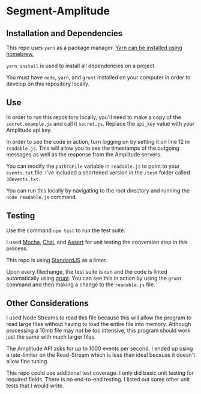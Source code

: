 # Segment-Amplitude

## Installation and Dependencies
This repo uses `yarn` as a package manager. [Yarn can be installed using homebrew.](https://yarnpkg.com/en/docs/install)

`yarn install` is used to install all dependencies on a project.

You must have `node`, `yarn`, and `grunt` installed on your computer in order to develop on this repository locally.

## Use
In order to run this repository locally, you'll need to make a copy of the `secret.example.js` and call it `secret.js`. Replace the `api_key` value with your Amplitude api key.

In order to see the code in action, turn logging on by setting it on line 12 in `readable.js`. This will allow you to see the timestamps of the outgoing messages as well as the response from the Amplitude servers.

You can modify the `pathToFile` variable in `readable.js` to point to your `events.txt` file. I've included a shortened version in the `/test` folder called `30events.txt`.

You can run this locally by navigating to the root directory and running the `node readable.js` command. 

## Testing
Use the command `npm test` to run the test suite. 

I used [Mocha](https://mochajs.org/), [Chai](http://chaijs.com/), and [Assert](https://github.com/defunctzombie/commonjs-assert) for unit testing the conversion step in this process.

This repo is using [StandardJS](http://standardjs.com/awesome.html) as a linter.

Upon every filechange, the test suite is run and the code is linted automatically using [grunt](http://gruntjs.com/). You can see this in action by using the `grunt` command and then making a change to the `readable.js` file.

## Other Considerations
I used Node Streams to read this file because this will allow the program to read large files without having to load the entire file into memory. Although processing a 10mb file may not be too intensive, this program should work just the same with much larger files. 

The Amplitude API asks for up to 1000 events per second. I ended up using a rate-limiter on the Read-Stream which is less than ideal because it doesn't allow fine tuning. 

This repo could use additional test coverage. I only did basic unit testing for required fields. There is no end-to-end testing. I listed out some other unit tests that I would write.


